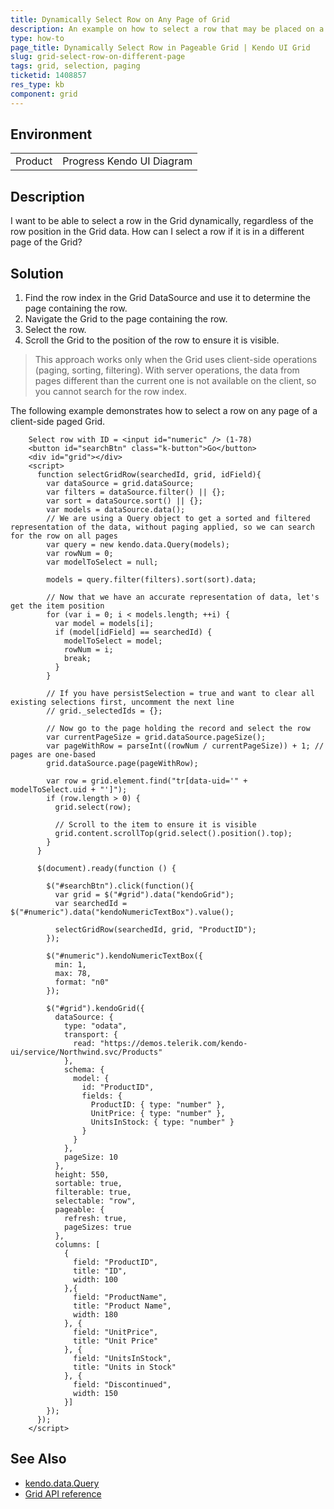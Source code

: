 ```yaml
---
title: Dynamically Select Row on Any Page of Grid
description: An example on how to select a row that may be placed on a different page in the Grid.
type: how-to
page_title: Dynamically Select Row in Pageable Grid | Kendo UI Grid
slug: grid-select-row-on-different-page
tags: grid, selection, paging
ticketid: 1408857
res_type: kb
component: grid
---
```


## Environment

<table>
 <tr>
  <td>Product</td>
  <td>Progress Kendo UI Diagram</td>
 </tr>
</table>


## Description

I want to be able to select a row in the Grid dynamically, regardless of the row position in the Grid data. How can I select a row if it is in a different page of the Grid?

## Solution

1. Find the row index in the Grid DataSource and use it to determine the page containing the row.
1. Navigate the Grid to the page containing the row.
1. Select the row.
1. Scroll the Grid to the position of the row to ensure it is visible.

> This approach works only when the Grid uses client-side operations (paging, sorting, filtering). With server operations, the data from pages different than the current one is not available on the client, so you cannot search for the row index.

The following example demonstrates how to select a row on any page of a client-side paged Grid.

```dojo
    Select row with ID = <input id="numeric" /> (1-78)
    <button id="searchBtn" class="k-button">Go</button>
    <div id="grid"></div>
    <script>
      function selectGridRow(searchedId, grid, idField){
        var dataSource = grid.dataSource;
        var filters = dataSource.filter() || {};
        var sort = dataSource.sort() || {};
        var models = dataSource.data();
        // We are using a Query object to get a sorted and filtered representation of the data, without paging applied, so we can search for the row on all pages
        var query = new kendo.data.Query(models);
        var rowNum = 0;
        var modelToSelect = null;

        models = query.filter(filters).sort(sort).data;

        // Now that we have an accurate representation of data, let's get the item position
        for (var i = 0; i < models.length; ++i) {
          var model = models[i];
          if (model[idField] == searchedId) {
            modelToSelect = model;
            rowNum = i;
            break;
          }
        }

        // If you have persistSelection = true and want to clear all existing selections first, uncomment the next line
        // grid._selectedIds = {};

        // Now go to the page holding the record and select the row
        var currentPageSize = grid.dataSource.pageSize();
        var pageWithRow = parseInt((rowNum / currentPageSize)) + 1; // pages are one-based
        grid.dataSource.page(pageWithRow);

        var row = grid.element.find("tr[data-uid='" + modelToSelect.uid + "']");
        if (row.length > 0) {
          grid.select(row);

          // Scroll to the item to ensure it is visible
          grid.content.scrollTop(grid.select().position().top);
        }
      }

      $(document).ready(function () {

        $("#searchBtn").click(function(){
          var grid = $("#grid").data("kendoGrid");
          var searchedId = $("#numeric").data("kendoNumericTextBox").value();

          selectGridRow(searchedId, grid, "ProductID");
        });

        $("#numeric").kendoNumericTextBox({
          min: 1,
          max: 78,
          format: "n0"
        });

        $("#grid").kendoGrid({
          dataSource: {
            type: "odata",
            transport: {
              read: "https://demos.telerik.com/kendo-ui/service/Northwind.svc/Products"
            },
            schema: {
              model: {
                id: "ProductID",
                fields: {
                  ProductID: { type: "number" },
                  UnitPrice: { type: "number" },
                  UnitsInStock: { type: "number" }
                }
              }
            },
            pageSize: 10
          },
          height: 550,
          sortable: true,
          filterable: true,
          selectable: "row",
          pageable: {
            refresh: true,
            pageSizes: true
          },
          columns: [
            {
              field: "ProductID",
              title: "ID",
              width: 100
            },{
              field: "ProductName",
              title: "Product Name",
              width: 180
            }, {
              field: "UnitPrice",
              title: "Unit Price"
            }, {
              field: "UnitsInStock",
              title: "Units in Stock"
            }, {
              field: "Discontinued",
              width: 150
            }]
        });
      });
    </script>
```

## See Also

* [kendo.data.Query](/api/javascript/data/query)
* [Grid API reference](ui/api/javascript/ui/grid)